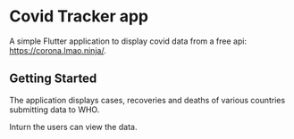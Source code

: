 # Covid Tracker app

A simple Flutter application to display covid data from a free api: https://corona.lmao.ninja/.

## Getting Started

The application displays cases, recoveries and deaths of various countries submitting data to WHO.

Inturn the users can view the data.

